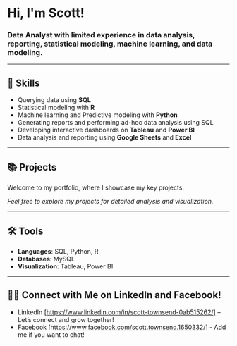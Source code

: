 # Hi, I'm Scott!
### Data Analyst with limited experience in data analysis, reporting, statistical modeling, machine learning, and data modeling.

---

## 💼 Skills
- Querying data using **SQL**
- Statistical modeling with **R**
- Machine learning and Predictive modeling with **Python**
- Generating reports and performing ad-hoc data analysis using SQL
- Developing interactive dashboards on **Tableau** and **Power BI**
- Data analysis and reporting using **Google Sheets** and **Excel**

---

## 📚 Projects
Welcome to my portfolio, where I showcase my key projects:


*Feel free to explore my projects for detailed analysis and visualization.*

---

## 🛠️ Tools
- **Languages**: SQL, Python, R
- **Databases**: MySQL
- **Visualization**: Tableau, Power BI

---

## 👋🏻 Connect with Me on LinkedIn and Facebook!
- LinkedIn [https://www.linkedin.com/in/scott-townsend-0ab515262/] – Let’s connect and grow together!
- Facebook [https://www.facebook.com/scott.townsend.1650332/] - Add me if you want to chat!

